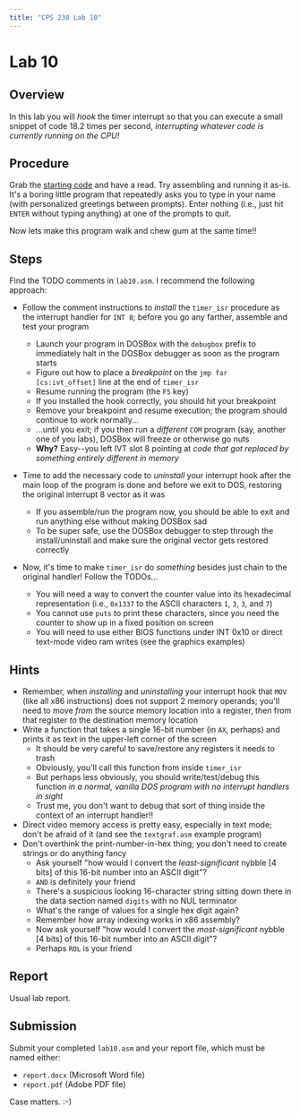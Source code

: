 ```yaml
---
title: "CPS 230 Lab 10"
---
```


# Lab 10
## Overview

In this lab you will *hook* the timer interrupt so that you can execute a small snippet of code 18.2 times per second,
*interrupting whatever code is currently running on the CPU!*

## Procedure

Grab the [starting code](/course/bju/content/cps230/downloads/lab10.asm) and have a read.  Try assembling and running it as-is.
It's a boring little program that repeatedly asks you to type in your name (with personalized greetings between prompts).
Enter nothing (i.e., just hit `ENTER` without typing anything) at one of the prompts to quit.

Now lets make this program walk and chew gum at the same time!!

## Steps

Find the  TODO comments in `lab10.asm`.  I recommend the following approach:

* Follow the comment instructions to *install* the `timer_isr` procedure as the interrupt handler for `INT 8`;
        before you go any farther, assemble and test your program
    * Launch your program in DOSBox with the `debugbox` prefix to immediately halt in the DOSBox debugger as soon as the program starts
    * Figure out how to place a *breakpoint* on the `jmp far [cs:ivt_offset]` line at the end of `timer_isr` 
    * Resume running the program (the `F5` key)
    * If you installed the hook correctly, you should hit your breakpoint
    * Remove your breakpoint and resume execution; the program should continue to work normally...
    * ...until you exit; if you then run a *different* `COM` program (say, another one of you labs), DOSBox will freeze or otherwise go nuts
    * **Why?** Easy--you left IVT slot 8 pointing at *code that got replaced by something entirely different in memory*

*  Time to add the necessary code to *uninstall* your interrupt hook after the main loop of the program is done and before we exit to DOS,
        restoring the original interrupt 8 vector as it was
    * If you assemble/run the program now, you should be able to exit and run anything else without making DOSBox sad
    * To be super safe, use the DOSBox debugger to step through the install/uninstall and make sure the original vector gets restored correctly

* Now, it's time to make `timer_isr` do *something* besides just chain to the original handler!  Follow the TODOs...

    * You will need a way to convert the counter value into its hexadecimal representation (i.e., `0x1337` to the ASCII characters `1`, `3`, `3`, and `7`)
    * You cannot use `puts` to print these characters, since you need the counter to show up in a fixed position on screen
    * You will need to use either BIOS functions under INT 0x10 or direct text-mode video ram writes (see the graphics examples)

## Hints

* Remember, when *installing* and *uninstalling* your interrupt hook that `MOV` (like all x86 instructions)
        does not support 2 memory operands; you'll need to move *from*
        the source memory location into a register, then from that register *to* the destination memory location
* Write a function that takes a single 16-bit number (in `AX`, perhaps) and prints it as text in the upper-left corner of the screen
    * It should be very careful to save/restore any registers it needs to trash
    * Obviously, you'll call this function from inside `timer_isr`
    * But perhaps less obviously, you should write/test/debug this function *in a normal, vanilla DOS program with no interrupt handlers in sight*
    * Trust me, you don't want to debug that sort of thing inside the context of an interrupt handler!!
* Direct video memory access is pretty easy, especially in text mode; don't be afraid of it (and see the `textgraf.asm` example program)
* Don't overthink the print-number-in-hex thing; you don't need to create strings or do anything fancy
    * Ask yourself "how would I convert the *least-significant* nybble [4 bits] of this 16-bit number into an ASCII digit"?
    * `AND` is definitely your friend
    * There's a suspicious looking 16-character string sitting down there in the data section named `digits` with no NUL terminator
    * What's the range of values for a single hex digit again?
    * Remember how array indexing works in x86 assembly?
    * Now ask yourself "how would I convert the *most-significant* nybble [4 bits] of this 16-bit number into an ASCII digit"?
    * Perhaps `ROL` is your friend

## Report

Usual lab report.

## Submission

Submit your completed `lab10.asm` and your report file, which must be named either:

* `report.docx` (Microsoft Word file)
* `report.pdf` (Adobe PDF file)

Case matters. :-)

